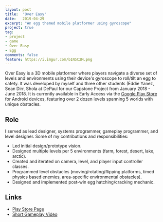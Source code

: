 ```yaml
---
layout: post
title:  "Over Easy"
date:   2019-04-29
excerpt: "An egg themed mobile platformer using gyroscope"
project: true
tag:
- project 
- game
- Over Easy
- Egg
comments: false
feature: https://i.imgur.com/b1N5C2M.png
---
```


Over Easy is a 3D mobile platformer where players navigate a diverse set of levels and environments using their device's gyroscope to roll/tilt an egg to safety. It was developed by myself and three other students (Eddie Yanez, Sean Dirr, Shola at DePaul for our Capstone Project from January 2018 - June 2018. 
It is currently available in Early Access via the [Google Play Store](https://play.google.com/store/apps/details?id=com.TheCoop.OverEasy) for Android devices, featuring over 2 dozen levels spanning 5 worlds with unique obstacles.

## Role

I served as lead designer, systems programmer, gameplay programmer, and level designer.
Some of my contributions and responsibilities: 
* Led initial design/prototype vision.
* Designed multiple levels per 5 environments (farm, forest, desert, lake, arctic). 
* Created and iterated on camera, level, and player input controller classes.
* Programmed level obstacles (moving/rotating/flipping platforms, timed physics based enemies, area-specific environmental obstacles).
* Designed and implemented post-win egg hatching/cracking mechanic.


## Links

* [Play Store Page](https://play.google.com/store/apps/details?id=com.TheCoop.OverEasy)
* [Short Gameplay Video](https://youtu.be/nx0DtVxHwVw)

